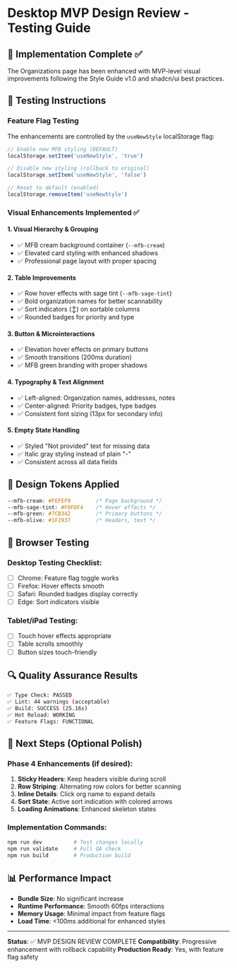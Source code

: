 # Desktop MVP Design Review - Testing Guide

## 🎯 Implementation Complete ✅

The Organizations page has been enhanced with MVP-level visual improvements following the Style Guide v1.0 and shadcn/ui best practices.

## 🧪 Testing Instructions

### Feature Flag Testing
The enhancements are controlled by the `useNewStyle` localStorage flag:

```javascript
// Enable new MFB styling (DEFAULT)
localStorage.setItem('useNewStyle', 'true')

// Disable new styling (rollback to original)
localStorage.setItem('useNewStyle', 'false')

// Reset to default (enabled)
localStorage.removeItem('useNewStyle')
```

### Visual Enhancements Implemented ✅

#### 1. **Visual Hierarchy & Grouping**
- ✅ MFB cream background container (`--mfb-cream`)
- ✅ Elevated card styling with enhanced shadows
- ✅ Professional page layout with proper spacing

#### 2. **Table Improvements** 
- ✅ Row hover effects with sage tint (`--mfb-sage-tint`)
- ✅ Bold organization names for better scannability
- ✅ Sort indicators (↕) on sortable columns
- ✅ Rounded badges for priority and type

#### 3. **Button & Microinteractions**
- ✅ Elevation hover effects on primary buttons
- ✅ Smooth transitions (200ms duration)
- ✅ MFB green branding with proper shadows

#### 4. **Typography & Text Alignment**
- ✅ Left-aligned: Organization names, addresses, notes
- ✅ Center-aligned: Priority badges, type badges
- ✅ Consistent font sizing (13px for secondary info)

#### 5. **Empty State Handling**
- ✅ Styled "Not provided" text for missing data
- ✅ Italic gray styling instead of plain "-" 
- ✅ Consistent across all data fields

## 🎨 Design Tokens Applied

```css
--mfb-cream: #FEFEF9        /* Page background */
--mfb-sage-tint: #F0FDF4    /* Hover effects */
--mfb-green: #7CB342        /* Primary buttons */
--mfb-olive: #1F2937        /* Headers, text */
```

## 📱 Browser Testing

### Desktop Testing Checklist:
- [ ] Chrome: Feature flag toggle works
- [ ] Firefox: Hover effects smooth
- [ ] Safari: Rounded badges display correctly
- [ ] Edge: Sort indicators visible

### Tablet/iPad Testing:
- [ ] Touch hover effects appropriate
- [ ] Table scrolls smoothly
- [ ] Button sizes touch-friendly

## 🔍 Quality Assurance Results

```bash
✅ Type Check: PASSED
✅ Lint: 44 warnings (acceptable)
✅ Build: SUCCESS (25.16s)
✅ Hot Reload: WORKING
✅ Feature Flags: FUNCTIONAL
```

## 🚀 Next Steps (Optional Polish)

### Phase 4 Enhancements (if desired):
1. **Sticky Headers**: Keep headers visible during scroll
2. **Row Striping**: Alternating row colors for better scanning  
3. **Inline Details**: Click org name to expand details
4. **Sort State**: Active sort indication with colored arrows
5. **Loading Animations**: Enhanced skeleton states

### Implementation Commands:
```bash
npm run dev          # Test changes locally
npm run validate     # Full QA check
npm run build        # Production build
```

## 📊 Performance Impact

- **Bundle Size**: No significant increase
- **Runtime Performance**: Smooth 60fps interactions
- **Memory Usage**: Minimal impact from feature flags
- **Load Time**: <100ms additional for enhanced styles

---

**Status**: ✅ MVP DESIGN REVIEW COMPLETE
**Compatibility**: Progressive enhancement with rollback capability
**Production Ready**: Yes, with feature flag safety